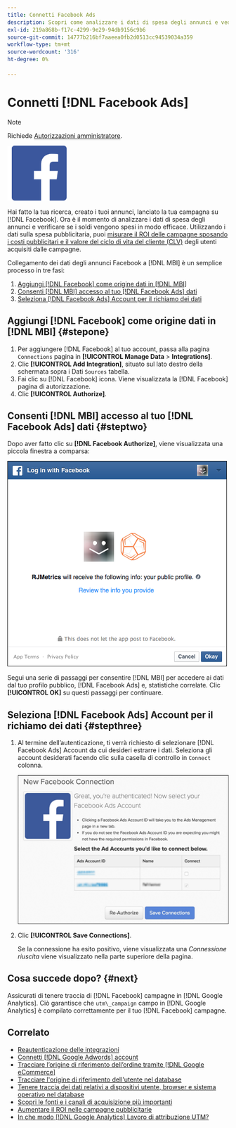 ```yaml
---
title: Connetti Facebook Ads
description: Scopri come analizzare i dati di spesa degli annunci e vedere se i tuoi soldi vengono spesi in modo efficace.
exl-id: 219a868b-f17c-4299-9e29-94db9156c9b6
source-git-commit: 14777b216bf7aaeea0fb2d0513cc94539034a359
workflow-type: tm+mt
source-wordcount: '316'
ht-degree: 0%

---
```


# Connetti [!DNL Facebook Ads]

>[!NOTE]
>
>Richiede [Autorizzazioni amministratore](../../../administrator/user-management/user-management.md).

![](../../../assets/Facebook_Logo.png)

Hai fatto la tua ricerca, creato i tuoi annunci, lanciato la tua campagna su [!DNL Facebook]. Ora è il momento di analizzare i dati di spesa degli annunci e verificare se i soldi vengono spesi in modo efficace. Utilizzando i dati sulla spesa pubblicitaria, puoi [misurare il ROI delle campagne sposando i costi pubblicitari e il valore del ciclo di vita del cliente (CLV)](../../../data-analyst/analysis/roi-ad-camp.md) degli utenti acquisiti dalle campagne.

Collegamento dei dati degli annunci Facebook a [!DNL MBI] è un semplice processo in tre fasi:

1. [Aggiungi [!DNL Facebook] come origine dati in [!DNL MBI]](#stepone)
1. [Consenti [!DNL MBI] accesso al tuo [!DNL Facebook Ads] dati](#steptwo)
1. [Seleziona [!DNL Facebook Ads] Account per il richiamo dei dati](#stepthree)

## Aggiungi [!DNL Facebook] come origine dati in [!DNL MBI] {#stepone}

1. Per aggiungere [!DNL Facebook] al tuo account, passa alla pagina `Connections` pagina in **[!UICONTROL Manage Data** > **Integrations]**.
1. Clic **[!UICONTROL Add Integration]**, situato sul lato destro della schermata sopra i Dati `Sources` tabella.
1. Fai clic su [!DNL Facebook] icona. Viene visualizzata la [!DNL Facebook] pagina di autorizzazione.
1. Clic **[!UICONTROL Authorize]**.

## Consenti [!DNL MBI] accesso al tuo [!DNL Facebook Ads] dati {#steptwo}

Dopo aver fatto clic su **[!DNL Facebook Authorize]**, viene visualizzata una piccola finestra a comparsa:

![](../../../assets/Facebook_Access_Popup.png)

Segui una serie di passaggi per consentire [!DNL MBI] per accedere ai dati dal tuo profilo pubblico, [!DNL Facebook Ads] e, statistiche correlate. Clic **[!UICONTROL OK]** su questi passaggi per continuare.

## Seleziona [!DNL Facebook Ads] Account per il richiamo dei dati {#stepthree}

1. Al termine dell’autenticazione, ti verrà richiesto di selezionare [!DNL Facebook Ads] Account da cui desideri estrarre i dati. Seleziona gli account desiderati facendo clic sulla casella di controllo in `Connect` colonna.

   ![](../../../assets/Facebook_Ad_Accounts.png)

1. Clic **[!UICONTROL Save Connections]**.

   Se la connessione ha esito positivo, viene visualizzata una *Connessione riuscita* viene visualizzato nella parte superiore della pagina.

## Cosa succede dopo? {#next}

Assicurati di tenere traccia di [!DNL Facebook] campagne in [!DNL Google Analytics]. Ciò garantisce che `utm\_campaign` campo in [!DNL Google Analytics] è compilato correttamente per il tuo [!DNL Facebook] campagne.

## Correlato

* [Reautenticazione delle integrazioni](https://experienceleague.adobe.com/docs/commerce-knowledge-base/kb/how-to/mbi-reauthenticating-integrations.html?lang=en)
* [Connetti [!DNL Google Adwords] account](../integrations/google-ecommerce.md)
* [Tracciare l’origine di riferimento dell’ordine tramite [!DNL Google eCommerce]](../integrations/google-ecommerce.md)
* [Tracciare l&#39;origine di riferimento dell&#39;utente nel database](../../analysis/google-track-user-acq.md)
* [Tenere traccia dei dati relativi a dispositivi utente, browser e sistema operativo nel database](../../analysis/track-usr-dev-browser.md)
* [Scopri le fonti e i canali di acquisizione più importanti](../../analysis/most-value-source-channel.md)
* [Aumentare il ROI nelle campagne pubblicitarie](../../analysis/roi-ad-camp.md)
* [In che modo [!DNL Google Analytics] Lavoro di attribuzione UTM?](../../analysis/utm-attributes.md)
